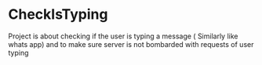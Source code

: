 # CheckIsTyping
Project is about checking if the user is typing a message ( Similarly like whats app) and to make sure server is not bombarded with requests of user typing
